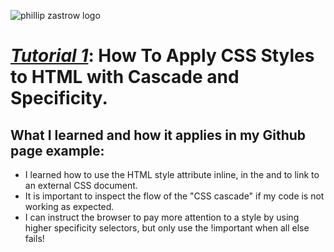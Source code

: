 ![phillip zastrow logo](https://pbs.twimg.com/profile_images/1452633114044403715/d3liT5vd_400x400.jpg)
# [*Tutorial 1*](https://www.digitalocean.com/community/tutorials/how-to-apply-css-styles-to-html-with-cascade-and-specificity): How To Apply CSS Styles to HTML with Cascade and Specificity.

## What I learned and how it applies in my Github page example:

- I learned how to use the HTML style attribute inline, in the <head> and to link to an external CSS document.
- It is important to inspect the flow of the "CSS cascade" if my code is not working as expected.
- I can instruct the browser to pay more attention to a style by using higher specificity selectors, but only use the !important when all else fails!

